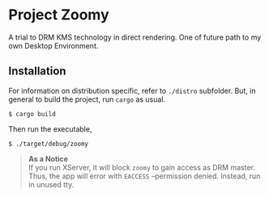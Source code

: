 # Project Zoomy
A trial to DRM KMS technology in direct rendering. One of
future path to my own Desktop Environment.

## Installation
For information on distribution specific, refer to `./distro`
subfolder. But, in general to build the project, run `cargo` as usual.
```
$ cargo build
```

Then run the executable,
```
$ ./target/debug/zoomy
```

> **As a Notice**<br/>
> If you run XServer, it will block `zoomy` to gain access as
> DRM master. Thus, the app will error with `EACCESS`
> –permission denied. Instead, run in unused tty.